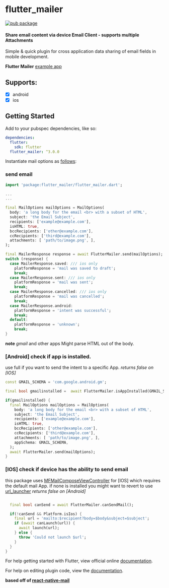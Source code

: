 # flutter_mailer

[![pub package](https://img.shields.io/pub/v/flutter_mailer.svg)](https://pub.dartlang.org/packages/flutter_mailer)

#### Share email content via device Email Client - supports multiple Attachments

Simple & quick plugin for cross application data sharing of email fields in mobile development. 

**Flutter Mailer** [example app](https://github.com/JaysQubeXon/flutter_mailer/blob/master/example/README.md)

## Supports:

- [x] android
- [x] ios

## Getting Started

Add to your pubspec dependencies, like so: 

```yaml
dependencies:
  flutter:
    sdk: flutter
  flutter_mailer: ^3.0.0

```
Instantiate mail options as [follows](https://github.com/JaysQubeXon/flutter_mailer/blob/master/example/lib/main.dart#L29):

### send email

```dart
import 'package:flutter_mailer/flutter_mailer.dart';

...
...

final MailOptions mailOptions = MailOptions(
  body: 'a long body for the email <br> with a subset of HTML',
  subject: 'the Email Subject',
  recipients: ['example@example.com'],
  isHTML: true,
  bccRecipients: ['other@example.com'],
  ccRecipients: ['third@example.com'],
  attachments: [ 'path/to/image.png', ],
);

final MailerResponse response = await FlutterMailer.send(mailOptions);
switch (response) {
  case MailerResponse.saved: /// ios only
    platformResponse = 'mail was saved to draft';
    break;
  case MailerResponse.sent: /// ios only
    platformResponse = 'mail was sent';
    break;
  case MailerResponse.cancelled: /// ios only
    platformResponse = 'mail was cancelled';
    break;
  case MailerResponse.android:
    platformResponse = 'intent was successful';
    break;
  default:
    platformResponse = 'unknown';
    break;
}

```

**note** _gmail_ and other apps Might parse HTML out of the body.


### [Android] check if app is installed.
use full if you want to send the intent to a specific App.
_returns false on [IOS]_

```dart
const GMAIL_SCHEMA = 'com.google.android.gm';

final bool gmailinstalled =  await FlutterMailer.isAppInstalled(GMAIL_SCHEMA);

if(gmailinstalled) {
  final MailOptions mailOptions = MailOptions(
    body: 'a long body for the email <br> with a subset of HTML',
    subject: 'the Email Subject',
    recipients: ['example@example.com'],
    isHTML: true,
    bccRecipients: ['other@example.com'],
    ccRecipients: ['third@example.com'],
    attachments: [ 'path/to/image.png', ],
    appSchema: GMAIL_SCHEMA,
  );
  await FlutterMailer.send(mailOptions);
}

```


### [IOS] check if device has the ability to send email
this package uses [MFMailComposeViewController](https://developer.apple.com/documentation/messageui/mfmailcomposeviewcontroller) for [IOS] which requires the default mail App.
if none is installed you might want to revert to use [url_launcher](https://pub.dev/packages/url_launcher)
_returns false on [Android]_
```dart

  final bool canSend = await FlutterMailer.canSendMail();

  if(!canSend && Platform.isIos) {
    final url = 'mailto:$recipient?body=$body&subject=$subject';
    if (await canLaunch(url)) {
      await launch(url);
    } else {
      throw 'Could not launch $url';
    }
  }
}

```

For help getting started with Flutter, view official online
[documentation](https://flutter.io/).

For help on editing plugin code, view the [documentation](https://flutter.io/platform-plugins/#edit-code).

**based off of [react-native-mail](https://github.com/chirag04/react-native-mail)**
